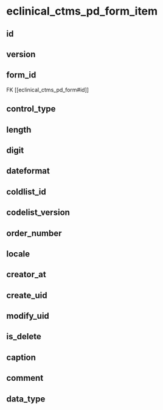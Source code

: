 # eclinical_ctms_pd_form_item
## id
## version
## form_id 
FK [[eclinical_ctms_pd_form#id]]
## control_type
## length
## digit
## dateformat
## coldlist_id
## codelist_version
## order_number
## locale
## creator_at
## create_uid
## modify_uid
## is_delete
## caption
## comment
## data_type